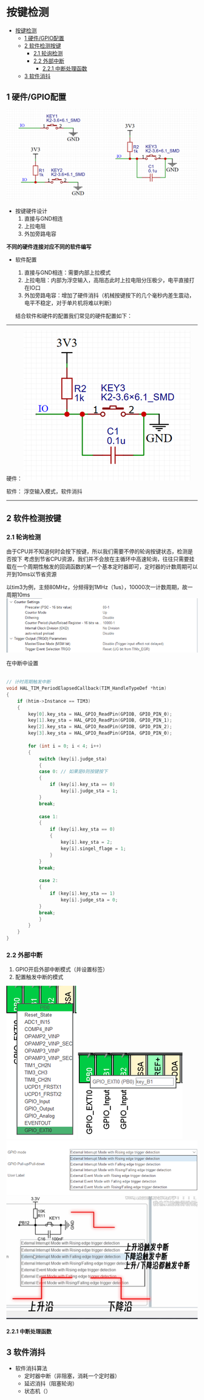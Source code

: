 # 按键检测

<!-- @import "[TOC]" {cmd="toc" depthFrom=1 depthTo=6 orderedList=false} -->

<!-- code_chunk_output -->

- [按键检测](#按键检测)
  - [1 硬件/GPIO配置](#1-硬件gpio配置)
  - [2 软件检测按键](#2-软件检测按键)
    - [2.1 轮询检测](#21-轮询检测)
    - [2.2 外部中断](#22-外部中断)
      - [2.2.1 中断处理函数](#221-中断处理函数)
  - [3 软件消抖](#3-软件消抖)

<!-- /code_chunk_output -->


## 1 硬件/GPIO配置

![alt text](image-1.png)

- 按键硬件设计
  1. 直接与GND相连
  2. 上拉电阻
  3. 外加旁路电容

**不同的硬件连接对应不同的软件编写**

- 软件配置
  1. 直接与GND相连：需要内部上拉模式
  2. 上拉电阻：内部为浮空输入，高阻态此时上拉电阻分压极少，电平直接打在IO口
  3. 外加旁路电容：增加了硬件消抖（机械按键按下的几个毫秒内差生震动，电平不稳定，对于单片机将难以判断）

  结合软件和硬件的配置我们常见的硬件配置如下：

---

硬件：
![alt text](image-2.png)

软件：
浮空输入模式，软件消抖

---



## 2 软件检测按键

### 2.1 轮询检测

由于CPU并不知道何时会按下按键，所以我们需要不停的轮询按键状态，检测是否按下
考虑到节省CPU资源，我们并不会放在主循环中高速轮询，往往只需要挂载在一个周期性触发的回调函数的某一个基本定时器即可，定时器的计数周期可以开到10ms以节省资源

以tim3为例，主频80MHz，分频得到1MHz（1us），10000次一计数周期，故一周期10ms
![alt text](image.png)

在中断中设置

```c

// 计时周期触发中断
void HAL_TIM_PeriodElapsedCallback(TIM_HandleTypeDef *htim)
{
    if (htim->Instance == TIM3)
    {
        key[0].key_sta = HAL_GPIO_ReadPin(GPIOB, GPIO_PIN_0);
        key[1].key_sta = HAL_GPIO_ReadPin(GPIOB, GPIO_PIN_1);
        key[2].key_sta = HAL_GPIO_ReadPin(GPIOB, GPIO_PIN_2);
        key[3].key_sta = HAL_GPIO_ReadPin(GPIOA, GPIO_PIN_0);

        for (int i = 0; i < 4; i++)
        {
            switch (key[i].judge_sta)
            {
            case 0: // 如果是0则按键按下
            {
                if (key[i].key_sta == 0)
                    key[i].judge_sta = 1;
            }
            break;

            case 1:
            {
                if (key[i].key_sta == 0)
                {
                    key[i].key_sta = 2;
                    key[i].singel_flage = 1;
                }
            }
            break;

            case 2:
            {
                if (key[i].key_sta == 1)
                    key[i].judge_sta = 0;
            }
            break;
            }
        }
    }
}

```


### 2.2 外部中断

1. GPIO开启外部中断模式（并设置标签）
2. 配置触发中断的模式

![alt text](image-3.png)
![alt text](image-4.png)
![alt text](image-5.png)
![alt text](image-6.png)

#### 2.2.1 中断处理函数

## 3 软件消抖

- 软件消抖算法
  - 定时器中断（非阻塞，消耗一个定时器）
  - 延迟消抖（阻塞轮询）
  - 状态机（）
